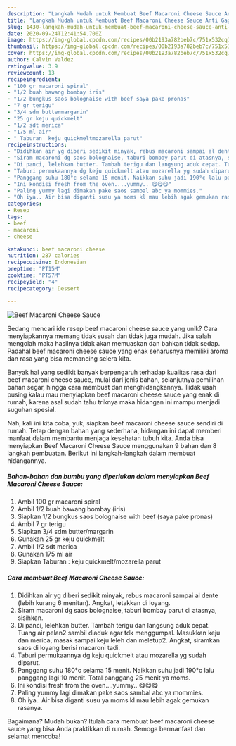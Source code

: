 ```yaml
---
description: "Langkah Mudah untuk Membuat Beef Macaroni Cheese Sauce Anti Gagal"
title: "Langkah Mudah untuk Membuat Beef Macaroni Cheese Sauce Anti Gagal"
slug: 1430-langkah-mudah-untuk-membuat-beef-macaroni-cheese-sauce-anti-gagal
date: 2020-09-24T12:41:54.700Z
image: https://img-global.cpcdn.com/recipes/00b2193a782beb7c/751x532cq70/beef-macaroni-cheese-sauce-foto-resep-utama.jpg
thumbnail: https://img-global.cpcdn.com/recipes/00b2193a782beb7c/751x532cq70/beef-macaroni-cheese-sauce-foto-resep-utama.jpg
cover: https://img-global.cpcdn.com/recipes/00b2193a782beb7c/751x532cq70/beef-macaroni-cheese-sauce-foto-resep-utama.jpg
author: Calvin Valdez
ratingvalue: 3.9
reviewcount: 13
recipeingredient:
- "100 gr macaroni spiral"
- "1/2 buah bawang bombay iris"
- "1/2 bungkus saos bolognaise with beef saya pake pronas"
- "7 gr terigu"
- "3/4 sdm buttermargarin"
- "25 gr keju quickmelt"
- "1/2 sdt merica"
- "175 ml air"
- " Taburan  keju quickmeltmozarella parut"
recipeinstructions:
- "Didihkan air yg diberi sedikit minyak, rebus macaroni sampai al dente (lebih kurang 6 menitan). Angkat, letakkan di loyang."
- "Siram macaroni dg saos bolognaise, taburi bombay parut di atasnya, sisihkan."
- "Di panci, lelehkan butter. Tambah terigu dan langsung aduk cepat. Tuang air pelan2 sambil diaduk agar tdk menggumpal. Masukkan keju dan merica, masak sampai keju leleh dan meletup2. Angkat, siramkan saos di loyang berisi macaroni tadi."
- "Taburi permukaannya dg keju quickmelt atau mozarella yg sudah diparut."
- "Panggang suhu 180°c selama 15 menit. Naikkan suhu jadi 190°c lalu panggang lagi 10 menit. Total panggang 25 menit ya moms."
- "Ini kondisi fresh from the oven....yummy.. 😋😋😋"
- "Paling yummy lagi dimakan pake saos sambal abc ya mommies."
- "Oh iya.. Air bisa diganti susu ya moms kl mau lebih agak gemukan rasanya."
categories:
- Resep
tags:
- beef
- macaroni
- cheese

katakunci: beef macaroni cheese 
nutrition: 287 calories
recipecuisine: Indonesian
preptime: "PT15M"
cooktime: "PT57M"
recipeyield: "4"
recipecategory: Dessert

---
```



![Beef Macaroni Cheese Sauce](https://img-global.cpcdn.com/recipes/00b2193a782beb7c/751x532cq70/beef-macaroni-cheese-sauce-foto-resep-utama.jpg)

Sedang mencari ide resep beef macaroni cheese sauce yang unik? Cara menyiapkannya memang tidak susah dan tidak juga mudah. Jika salah mengolah maka hasilnya tidak akan memuaskan dan bahkan tidak sedap. Padahal beef macaroni cheese sauce yang enak seharusnya memiliki aroma dan rasa yang bisa memancing selera kita.

Banyak hal yang sedikit banyak berpengaruh terhadap kualitas rasa dari beef macaroni cheese sauce, mulai dari jenis bahan, selanjutnya pemilihan bahan segar, hingga cara membuat dan menghidangkannya. Tidak usah pusing kalau mau menyiapkan beef macaroni cheese sauce yang enak di rumah, karena asal sudah tahu triknya maka hidangan ini mampu menjadi suguhan spesial.




Nah, kali ini kita coba, yuk, siapkan beef macaroni cheese sauce sendiri di rumah. Tetap dengan bahan yang sederhana, hidangan ini dapat memberi manfaat dalam membantu menjaga kesehatan tubuh kita. Anda bisa menyiapkan Beef Macaroni Cheese Sauce menggunakan 9 bahan dan 8 langkah pembuatan. Berikut ini langkah-langkah dalam membuat hidangannya.

<!--inarticleads1-->

##### Bahan-bahan dan bumbu yang diperlukan dalam menyiapkan Beef Macaroni Cheese Sauce:

1. Ambil 100 gr macaroni spiral
1. Ambil 1/2 buah bawang bombay (iris)
1. Siapkan 1/2 bungkus saos bolognaise with beef (saya pake pronas)
1. Ambil 7 gr terigu
1. Siapkan 3/4 sdm butter/margarin
1. Gunakan 25 gr keju quickmelt
1. Ambil 1/2 sdt merica
1. Gunakan 175 ml air
1. Siapkan  Taburan : keju quickmelt/mozarella parut




<!--inarticleads2-->

##### Cara membuat Beef Macaroni Cheese Sauce:

1. Didihkan air yg diberi sedikit minyak, rebus macaroni sampai al dente (lebih kurang 6 menitan). Angkat, letakkan di loyang.
1. Siram macaroni dg saos bolognaise, taburi bombay parut di atasnya, sisihkan.
1. Di panci, lelehkan butter. Tambah terigu dan langsung aduk cepat. Tuang air pelan2 sambil diaduk agar tdk menggumpal. Masukkan keju dan merica, masak sampai keju leleh dan meletup2. Angkat, siramkan saos di loyang berisi macaroni tadi.
1. Taburi permukaannya dg keju quickmelt atau mozarella yg sudah diparut.
1. Panggang suhu 180°c selama 15 menit. Naikkan suhu jadi 190°c lalu panggang lagi 10 menit. Total panggang 25 menit ya moms.
1. Ini kondisi fresh from the oven....yummy.. 😋😋😋
1. Paling yummy lagi dimakan pake saos sambal abc ya mommies.
1. Oh iya.. Air bisa diganti susu ya moms kl mau lebih agak gemukan rasanya.




Bagaimana? Mudah bukan? Itulah cara membuat beef macaroni cheese sauce yang bisa Anda praktikkan di rumah. Semoga bermanfaat dan selamat mencoba!

